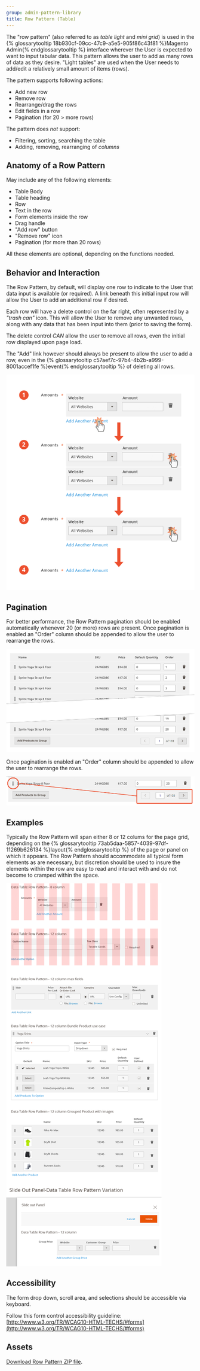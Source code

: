 ```yaml
---
group: admin-pattern-library
title: Row Pattern (Table)
---
```

The "row pattern" (also referred to as _table light_ and _mini grid_) is used in the {% glossarytooltip 18b930cf-09cc-47c9-a5e5-905f86c43f81 %}Magento Admin{% endglossarytooltip %} interface wherever the User is expected to want to input tabular data. This pattern allows the user to add as many rows of data as they desire. "Light tables" are used when the User needs to add/edit a relatively small amount of items (rows).

The pattern supports following actions:

* Add new row
* Remove row
* Rearrange/drag the rows
* Edit fields in a row
* Pagination (for 20 > more rows)

The pattern does _not_ support:

* Filtering, sorting, searching the table
* Adding, removing, rearranging of _columns_

## Anatomy of a Row Pattern

May include any of the following elements:

* Table Body
* Table heading
* Row
* Text in the row
* Form elements inside the row
* Drag handle
* "Add row" button
* "Remove row" icon
* Pagination (for more than 20 rows)

All these elements are optional, depending on the functions needed.

## Behavior and Interaction

The Row Pattern, by default, will display one row to indicate to the User that data input is available (or required). A link beneath this initial input row will allow the User to add an additional row if desired.

Each row will have a delete control on the far right, often represented by a _"trash can"_ icon. This will allow the User to remove any unwanted rows, along with any data that has been input into them (prior to saving the form).

The delete control _CAN_ allow the user to remove all rows, even the initial row displayed upon page load.

The "Add" link however should always be present to allow the user to add a row, even in the {% glossarytooltip c57aef7c-97b4-4b2b-a999-8001accef1fe %}event{% endglossarytooltip %} of deleting all rows.

![](img/behavior.png)

## Pagination

For better performance, the Row Pattern pagination should be enabled automatically whenever 20 (or more) rows are present. Once pagination is enabled an "Order" column should be appended to allow the user to rearrange the rows.

![](img/pagination.png)

Once pagination is enabled an "Order" column should be appended to allow the user to rearrange the rows.

![](img/drag.png)

## Examples

Typically the Row Pattern will span either 8 or 12 colums for the page grid, depending on the {% glossarytooltip 73ab5daa-5857-4039-97df-11269b626134 %}layout{% endglossarytooltip %} of the page or panel on which it appears. The Row Pattern should accommodate all typical form elements as are necessary, but discretion should be used to insure the elements within the row are easy to read and interact with and do not become to cramped within the space.

![](img/row-examples.png)

## Accessibility

The form drop down, scroll area, and selections should be accessible via keyboard.

Follow this form control accessibility guideline: [http://www.w3.org/TR/WCAG10-HTML-TECHS/#forms](http://www.w3.org/TR/WCAG10-HTML-TECHS/#forms)

## Assets

[Download Row Pattern ZIP file](src/Magento_Row_pattern_src.zip).
